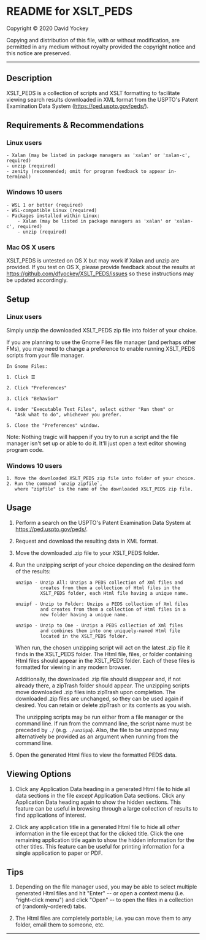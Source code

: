 # README for XSLT_PEDS

  Copyright © 2020 David Yockey
  
  Copying and distribution of this file, with or without modification,
  are permitted in any medium without royalty provided the copyright
  notice and this notice are preserved.
  
---
  
  ## Description
  
  XSLT_PEDS is a collection of scripts and XSLT formatting to facilitate
  viewing search results downloaded in XML format from the USPTO's
  Patent Examination Data System (https://ped.uspto.gov/peds/).

  ## Requirements & Recommendations

  ### Linux users
    - Xalan (may be listed in package managers as 'xalan' or 'xalan-c', required)
    - unzip (required)
    - zenity (recommended; omit for program feedback to appear in-terminal)

  ### Windows 10 users
    - WSL 1 or better (required)
    - WSL-compatible Linux (required)
    - Packages installed within Linux:
        - Xalan (may be listed in package managers as 'xalan' or 'xalan-c', required)
        - unzip (required)

  ### Mac OS X users
  XSLT_PEDS is untested on OS X but may work if Xalan and unzip are provided.
  If you test on OS X, please provide feedback about the results at
  https://github.com/dfyockey/XSLT_PEDS/issues so these instructions may be
  updated accordingly.

  ## Setup

  ### Linux users
  Simply unzip the downloaded XSLT_PEDS zip file into folder of your choice.

  If you are planning to use the Gnome Files file manager (and perhaps other
  FMs), you may need to change a preference to enable running XSLT_PEDS
  scripts from your file manager.
  
    In Gnome Files:
  
    1. Click ☰
    
    2. Click "Preferences"

    3. Click "Behavior"
    
    4. Under "Executable Text Files", select either "Run them" or
       "Ask what to do", whichever you prefer.
       
    5. Close the "Preferences" window.
    
  Note: Nothing tragic will happen if you try to run a script and the file
  manager isn't set up or able to do it. It'll just open a text editor
  showing program code.

  ### Windows 10 users
    1. Move the downloaded XSLT_PEDS zip file into folder of your choice.
    2. Run the command `unzip zipfile`,
       where "zipfile" is the name of the downloaded XSLT_PEDS zip file.
  
  ## Usage
  
  1. Perform a search on the USPTO's Patent Examination Data System at
  https://ped.uspto.gov/peds/.
  
  2. Request and download the resulting data in XML format.
    
  3. Move the downloaded .zip file to your XSLT_PEDS folder.
  
  4. Run the unzipping script of your choice depending on the desired
     form of the results:
     
         unzipa - Unzip All: Unzips a PEDS collection of Xml files and
                  creates from them a collection of Html files in the
                  XSLT_PEDS folder, each Html file having a unique name.
         
         unzipf - Unzip to Folder: Unzips a PEDS collection of Xml files
                  and creates from them a collection of Html files in a
                  new folder having a unique name.
         
         unzipo - Unzip to One - Unzips a PEDS collection of Xml files
                  and combines them into one uniquely-named Html file
                  located in the XSLT_PEDS folder.
  
     When run, the chosen unzipping script will act on the latest .zip
     file it finds in the XSLT_PEDS folder. The Html file, files, or
     folder containing Html files should appear in the XSLT_PEDS folder.
     Each of these files is formatted for viewing in any modern browser.
     
     Additionally, the downloaded .zip file should disappear and, if not
     already there, a zipTrash folder should appear. The unzipping
     scripts move downloaded .zip files into zipTrash upon completion.
     The downloaded .zip files are unchanged, so they can be used again if
     desired. You can retain or delete zipTrash or its contents as you
     wish.
     
     The unzipping scripts may be run either from a file manager or the
     command line. If run from the command line, the script name must be
     preceded by `./` (e.g. `./unzipa`). Also, the file to be unzipped may
     alternatively be provided as an argument when running from the
     command line.
     
  5. Open the generated Html files to view the formatted PEDS data.

  ## Viewing Options
  
  1. Click any Application Data heading in a generated Html file to hide
     all data sections in the file *except* Application Data sections. Click
     any Application Data heading again to show the hidden sections. This
     feature can be useful in browsing through a large collection of
     results to find applications of interest.
     
  2. Click any application title in a generated Html file to hide all
     *other* information in the file except that for the clicked title.
     Click the one remaining application title again to show the hidden
     information for the other titles. This feature can be useful for
     printing information for a single application to paper or PDF.
  
  ## Tips

  1. Depending on the file manager used, you may be able to select
     multiple generated Html files and hit "Enter" -- or open a context
     menu (i.e. "right-click menu") and click "Open" -- to open the files
     in a collection of (randomly-ordered) tabs.

  2. The Html files are completely portable; i.e. you can move them to
     any folder, email them to someone, etc.

---
